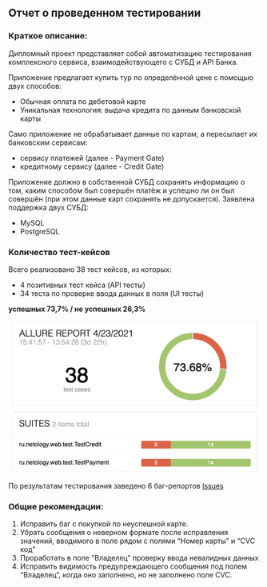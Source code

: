 ## Отчет о проведенном тестировании

### Краткое описание:
Дипломный проект представляет собой автоматизацию тестирования комплексного сервиса, взаимодействующего с СУБД и API Банка.

Приложение предлагает купить тур по определённой цене с помощью двух способов:
* Обычная оплата по дебетовой карте
* Уникальная технология: выдача кредита по данным банковской карты

Само приложение не обрабатывает данные по картам, а пересылает их банковским сервисам:
* сервису платежей (далее - Payment Gate)
* кредитному сервису (далее - Credit Gate)

Приложение должно в собственной СУБД сохранять информацию о том, каким способом был совершён платёж и успешно ли он был совершён (при этом данные карт сохранять не допускается).
Заявлена поддержка двух СУБД:
* MySQL
* PostgreSQL


### Количество тест-кейсов
Всего реализовано 38 тест кейсов, из которых:
* 4 позитивных тест кейса (API тесты)
* 34 теста по проверке ввода данных в поля (UI тесты)

**успешных 73,7% /
не успешных 26,3%**

![img.png](allure.png)

По результатам тестирования заведено 6 баг-репортов [Issues](https://github.com/TanyTany/Diploma/issues)

### Общие рекомендации:

1. Исправить баг с покупкой по неуспешной карте.
2. Убрать сообщения о неверном формате после исправления значений, вводимого в поле рядом с полями “Номер карты” и “CVC код”
3. Проработать в поле "Владелец" проверку ввода невалидных данных
4. Исправить видимость предупреждающего сообщения под полем “Владелец”, когда оно заполнено, но не заполнено поле CVC.

